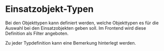 # Einsatzobjekt-Typen

Bei den Objekttypen kann definiert werden, welche Objekttypen es für die Auswahl bei den Einsatzobjekten geben soll. 
Im Frontend wird diese Definition als Filter angeboten.

Zu jeder Typdefinition kann eine Bemerkung hinterlegt werden.
